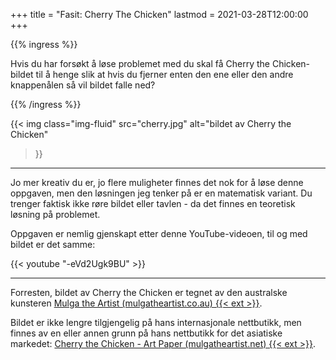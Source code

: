 +++
title = "Fasit: Cherry The Chicken"
lastmod = 2021-03-28T12:00:00
+++

{{% ingress %}}

Hvis du har forsøkt å løse problemet med du skal få Cherry the Chicken-bildet til å henge slik at
hvis du fjerner enten den ene eller den andre knappenålen så vil bildet falle ned?

{{% /ingress %}}

{{< img
 class="img-fluid"
 src="cherry.jpg"
 alt="bildet av Cherry the Chicken"
>}}

---

Jo mer kreativ du er, jo flere muligheter finnes det nok for å løse denne oppgaven, men den
løsningen jeg tenker på er en matematisk variant. Du trenger faktisk ikke røre bildet eller tavlen -
da det finnes en teoretisk løsning på problemet.

Oppgaven er nemlig gjenskapt etter denne YouTube-videoen, til og med bildet er det samme:

{{< youtube "-eVd2Ugk9BU" >}}

---

Forresten, bildet av Cherry the Chicken er tegnet av den australske kunsteren
[Mulga the Artist (mulgatheartist.co.au) {{< ext >}}](https://mulgatheartist.com.au).

Bildet er ikke lengre tilgjengelig på hans internasjonale nettbutikk, men finnes av en eller
annen grunn på hans nettbutikk for det asiatiske markedet:
[Cherry the Chicken -
Art Paper (mulgatheartist.net) {{< ext >}}](https://mulgatheartist.net/en/shop/?post=264).
